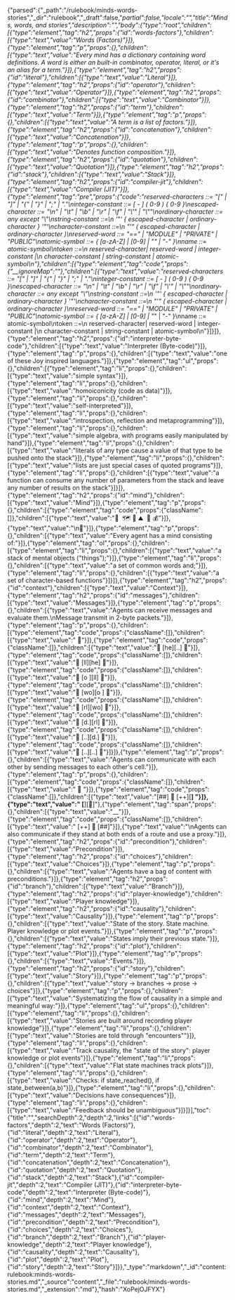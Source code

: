 {"parsed":{"_path":"/rulebook/minds-words-stories","_dir":"rulebook","_draft":false,"_partial":false,"_locale":"","title":"Minds, words, and stories","description":"","body":{"type":"root","children":[{"type":"element","tag":"h2","props":{"id":"words-factors"},"children":[{"type":"text","value":"Words (Factors)"}]},{"type":"element","tag":"p","props":{},"children":[{"type":"text","value":"Every mind has a dictionary containing word definitions. A word is either an built-in combinator, operator, literal, or it's an alias for a term."}]},{"type":"element","tag":"h2","props":{"id":"literal"},"children":[{"type":"text","value":"Literal"}]},{"type":"element","tag":"h2","props":{"id":"operator"},"children":[{"type":"text","value":"Operator"}]},{"type":"element","tag":"h2","props":{"id":"combinator"},"children":[{"type":"text","value":"Combinator"}]},{"type":"element","tag":"h2","props":{"id":"term"},"children":[{"type":"text","value":"Term"}]},{"type":"element","tag":"p","props":{},"children":[{"type":"text","value":"A term is a list of factors."}]},{"type":"element","tag":"h2","props":{"id":"concatenation"},"children":[{"type":"text","value":"Concatenation"}]},{"type":"element","tag":"p","props":{},"children":[{"type":"text","value":"Denotes function composition."}]},{"type":"element","tag":"h2","props":{"id":"quotation"},"children":[{"type":"text","value":"Quotation"}]},{"type":"element","tag":"h2","props":{"id":"stack"},"children":[{"type":"text","value":"Stack"}]},{"type":"element","tag":"h2","props":{"id":"compiler-jit"},"children":[{"type":"text","value":"Compiler (JIT)"}]},{"type":"element","tag":"pre","props":{"code":"reserved-characters ::= \"[\" | \"]\" | \"{\" | \"}\" | \";\" | \".\"\ninteger-constant ::= [ - ] ( 0-9 ) { 0-9 }\nescaped-character ::= \"\\n\" | \"\\t\" | \"\\b\" | \"\\r\" | \"\\f\" | \"\\'\" | \"\\\"\"\nordinary-character ::= any except \"\\\"\nstring-constant ::=\n '\"' { escaped-character | ordinary-character } '\"'\ncharacter-constant ::=\n \"'\" ( escaped-character | ordinary-character )\nreserved-word ::= \"==\" | \"MODULE\" | \"PRIVATE\" | \"PUBLIC\"\natomic-symbol ::= { [a-zA-Z] | [0-9] | \"_\" | \"-\" }\nname ::= atomic-symbol\ntoken ::=\n reserved-character| reserved-word | integer-constant |\n character-constant | string-constant | atomic-symbol\n"},"children":[{"type":"element","tag":"code","props":{"__ignoreMap":""},"children":[{"type":"text","value":"reserved-characters ::= \"[\" | \"]\" | \"{\" | \"}\" | \";\" | \".\"\ninteger-constant ::= [ - ] ( 0-9 ) { 0-9 }\nescaped-character ::= \"\\n\" | \"\\t\" | \"\\b\" | \"\\r\" | \"\\f\" | \"\\'\" | \"\\\"\"\nordinary-character ::= any except \"\\\"\nstring-constant ::=\n '\"' { escaped-character | ordinary-character } '\"'\ncharacter-constant ::=\n \"'\" ( escaped-character | ordinary-character )\nreserved-word ::= \"==\" | \"MODULE\" | \"PRIVATE\" | \"PUBLIC\"\natomic-symbol ::= { [a-zA-Z] | [0-9] | \"_\" | \"-\" }\nname ::= atomic-symbol\ntoken ::=\n reserved-character| reserved-word | integer-constant |\n character-constant | string-constant | atomic-symbol\n"}]}]},{"type":"element","tag":"h2","props":{"id":"interpreter-byte-code"},"children":[{"type":"text","value":"Interpreter (Byte-code)"}]},{"type":"element","tag":"p","props":{},"children":[{"type":"text","value":"one of these Joy inspired languages."}]},{"type":"element","tag":"ul","props":{},"children":[{"type":"element","tag":"li","props":{},"children":[{"type":"text","value":"simple syntax"}]},{"type":"element","tag":"li","props":{},"children":[{"type":"text","value":"homoiconicity (code as data)"}]},{"type":"element","tag":"li","props":{},"children":[{"type":"text","value":"self-interpreted"}]},{"type":"element","tag":"li","props":{},"children":[{"type":"text","value":"introspection, reflection and metaprogramming"}]},{"type":"element","tag":"li","props":{},"children":[{"type":"text","value":"simple algebra, with programs easily manipulated by hand"}]},{"type":"element","tag":"li","props":{},"children":[{"type":"text","value":"literals of any type cause a value of that type to be pushed onto the stack"}]},{"type":"element","tag":"li","props":{},"children":[{"type":"text","value":"lists are just special cases of quoted programs"}]},{"type":"element","tag":"li","props":{},"children":[{"type":"text","value":"a function can consume any number of parameters from the stack and leave any number of results on the stack"}]}]},{"type":"element","tag":"h2","props":{"id":"mind"},"children":[{"type":"text","value":"Mind"}]},{"type":"element","tag":"p","props":{},"children":[{"type":"element","tag":"code","props":{"className":[]},"children":[{"type":"text","value":"💭  🗺️ 🎒 ⛰️  🚩 💰"}]},{"type":"text","value":"\n🧙"}]},{"type":"element","tag":"p","props":{},"children":[{"type":"text","value":"Every agent has a mind consisting of:"}]},{"type":"element","tag":"ol","props":{},"children":[{"type":"element","tag":"li","props":{},"children":[{"type":"text","value":"a stack of mental objects (\"things\");"}]},{"type":"element","tag":"li","props":{},"children":[{"type":"text","value":"a set of common words and;"}]},{"type":"element","tag":"li","props":{},"children":[{"type":"text","value":"a set of character-based functions"}]}]},{"type":"element","tag":"h2","props":{"id":"context"},"children":[{"type":"text","value":"Context"}]},{"type":"element","tag":"h2","props":{"id":"messages"},"children":[{"type":"text","value":"Messages"}]},{"type":"element","tag":"p","props":{},"children":[{"type":"text","value":"Agents can receive messages and evaluate them.\nMessage transmit in 2-byte packets."}]},{"type":"element","tag":"p","props":{},"children":[{"type":"element","tag":"code","props":{"className":[]},"children":[{"type":"text","value":" 💬"}]},{"type":"element","tag":"code","props":{"className":[]},"children":[{"type":"text","value":"🧚 [he][..] 🐌"}]},{"type":"element","tag":"code","props":{"className":[]},"children":[{"type":"text","value":"🧚 [ll][he] 🐌"}]},{"type":"element","tag":"code","props":{"className":[]},"children":[{"type":"text","value":"🧚 [o ][ll] 🐌"}]},{"type":"element","tag":"code","props":{"className":[]},"children":[{"type":"text","value":"🧚 [wo][o ] 🐌"}]},{"type":"element","tag":"code","props":{"className":[]},"children":[{"type":"text","value":"🧚 [rl][wo] 🐌"}]},{"type":"element","tag":"code","props":{"className":[]},"children":[{"type":"text","value":"🧚 [d.][rl] 🐌"}]},{"type":"element","tag":"code","props":{"className":[]},"children":[{"type":"text","value":"🧚 [..][d.] 🐌"}]},{"type":"element","tag":"code","props":{"className":[]},"children":[{"type":"text","value":"🧚 [..][..] 🐌"}]}]},{"type":"element","tag":"p","props":{},"children":[{"type":"text","value":"Agents can communicate with each other by sending messages to each other's cell."}]},{"type":"element","tag":"p","props":{},"children":[{"type":"element","tag":"code","props":{"className":[]},"children":[{"type":"text","value":"     💬 "}]},{"type":"element","tag":"code","props":{"className":[]},"children":[{"type":"text","value":"[##] 🧙 [++][__] "}]},{"type":"text","value":"            [__][👨]"},{"type":"element","tag":"span","props":{},"children":[{"type":"text","value":"__"}]},{"type":"element","tag":"code","props":{"className":[]},"children":[{"type":"text","value":"                    [++] 👨 [##]"}]},{"type":"text","value":"\nAgents can also communicate if they stand at both ends of a route and use a proxy."}]},{"type":"element","tag":"h2","props":{"id":"precondition"},"children":[{"type":"text","value":"Precondition"}]},{"type":"element","tag":"h2","props":{"id":"choices"},"children":[{"type":"text","value":"Choices"}]},{"type":"element","tag":"p","props":{},"children":[{"type":"text","value":"Agents have a bag of content with preconditions."}]},{"type":"element","tag":"h2","props":{"id":"branch"},"children":[{"type":"text","value":"Branch"}]},{"type":"element","tag":"h2","props":{"id":"player-knowledge"},"children":[{"type":"text","value":"Player knowledge"}]},{"type":"element","tag":"h2","props":{"id":"causality"},"children":[{"type":"text","value":"Causality"}]},{"type":"element","tag":"p","props":{},"children":[{"type":"text","value":"State of the story. State machine. Player knowledge or plot events."}]},{"type":"element","tag":"p","props":{},"children":[{"type":"text","value":"States imply their previous state."}]},{"type":"element","tag":"h2","props":{"id":"plot"},"children":[{"type":"text","value":"Plot"}]},{"type":"element","tag":"p","props":{},"children":[{"type":"text","value":"Events."}]},{"type":"element","tag":"h2","props":{"id":"story"},"children":[{"type":"text","value":"Story"}]},{"type":"element","tag":"p","props":{},"children":[{"type":"text","value":"story -> branches -> prose -> choices"}]},{"type":"element","tag":"p","props":{},"children":[{"type":"text","value":"Systematizing the flow of causality in a simple and meaningful way:"}]},{"type":"element","tag":"ul","props":{},"children":[{"type":"element","tag":"li","props":{},"children":[{"type":"text","value":"Stories are built around recording player knowledge"}]},{"type":"element","tag":"li","props":{},"children":[{"type":"text","value":"Stories are told through \"encounters\""}]},{"type":"element","tag":"li","props":{},"children":[{"type":"text","value":"Track causality, the \"state of the story\": player knowledge or plot events"}]},{"type":"element","tag":"li","props":{},"children":[{"type":"text","value":"Flat state machines track plots"}]},{"type":"element","tag":"li","props":{},"children":[{"type":"text","value":"Checks: if state_reached(), if state_between(a,b)"}]},{"type":"element","tag":"li","props":{},"children":[{"type":"text","value":"Decisions have consequences"}]},{"type":"element","tag":"li","props":{},"children":[{"type":"text","value":"Feedback should be unambiguous"}]}]}],"toc":{"title":"","searchDepth":2,"depth":2,"links":[{"id":"words-factors","depth":2,"text":"Words (Factors)"},{"id":"literal","depth":2,"text":"Literal"},{"id":"operator","depth":2,"text":"Operator"},{"id":"combinator","depth":2,"text":"Combinator"},{"id":"term","depth":2,"text":"Term"},{"id":"concatenation","depth":2,"text":"Concatenation"},{"id":"quotation","depth":2,"text":"Quotation"},{"id":"stack","depth":2,"text":"Stack"},{"id":"compiler-jit","depth":2,"text":"Compiler (JIT)"},{"id":"interpreter-byte-code","depth":2,"text":"Interpreter (Byte-code)"},{"id":"mind","depth":2,"text":"Mind"},{"id":"context","depth":2,"text":"Context"},{"id":"messages","depth":2,"text":"Messages"},{"id":"precondition","depth":2,"text":"Precondition"},{"id":"choices","depth":2,"text":"Choices"},{"id":"branch","depth":2,"text":"Branch"},{"id":"player-knowledge","depth":2,"text":"Player knowledge"},{"id":"causality","depth":2,"text":"Causality"},{"id":"plot","depth":2,"text":"Plot"},{"id":"story","depth":2,"text":"Story"}]}},"_type":"markdown","_id":"content:rulebook:minds-words-stories.md","_source":"content","_file":"rulebook/minds-words-stories.md","_extension":"md"},"hash":"XoPejOJFYX"}